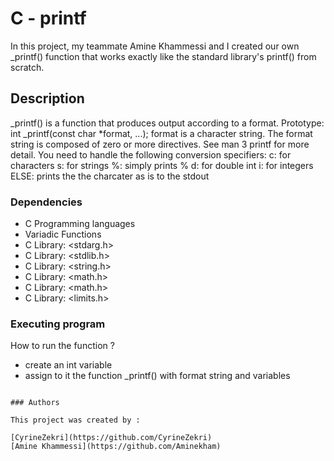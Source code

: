 # C - printf

In this project, my teammate Amine Khammessi and I created our  own _printf() function that works exactly like the standard library's printf() from scratch. 

## Description
_printf() is a function that produces output according to a format.
Prototype: int _printf(const char *format, ...);
format is a character string. The format string is composed of zero or more directives. See man 3 printf for more detail. You need to handle the following conversion specifiers:
c: for characters 
s: for strings 
%: simply prints %
d: for double int 
i: for integers
ELSE: prints the the charcater as is to the stdout

### Dependencies

* C Programming languages
* Variadic Functions
* C Library: <stdarg.h>
* C Library: <stdlib.h>
* C Library: <string.h>
* C Library: <math.h>
* C Library: <math.h>
* C Library: <limits.h>


### Executing program

 How to run the function ? 
* create an int variable 
* assign to it the function _printf() with format string and variables  
```

### Authors 

This project was created by :
 
[CyrineZekri](https://github.com/CyrineZekri)
[Amine Khammessi](https://github.com/Aminekham)
